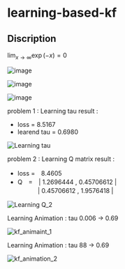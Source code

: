 # learning-based-kf

## Discription

$\lim_{x \to \infty} \exp(-x) = 0$


![image](https://user-images.githubusercontent.com/57785895/100954675-5e466d00-3558-11eb-9d24-1f3021621c34.png)

![image](https://user-images.githubusercontent.com/57785895/100954703-6bfbf280-3558-11eb-9037-b6fd9b90678c.png)

![image](https://user-images.githubusercontent.com/57785895/100954722-7918e180-3558-11eb-9874-f805494706eb.png)

problem 1 : Learning tau
result :
 - loss = 8.5167
 - learend tau = 0.6980

![Learning tau](https://user-images.githubusercontent.com/57785895/99908424-ef7e3e00-2d25-11eb-9573-9850b3e8df56.png)


problem 2 : Learning Q matrix
result :
 - loss =　8.4605  
 - Q　=　| 1.2696444 ,   0.45706612 |  
　　　 | 0.45706612 ,   1.9576418 |
 
![Learning Q_2](https://user-images.githubusercontent.com/57785895/100187865-5cfbbb80-2f2c-11eb-9ab8-fab581ee8ae5.png)


Learning Animation : tau 0.006 -> 0.69

![kf_animaint_1](https://user-images.githubusercontent.com/57785895/99908174-6dd9e080-2d24-11eb-841c-63a924860943.gif)


Learning Animation : tau 88 -> 0.69

![kf_animation_2](https://user-images.githubusercontent.com/57785895/99908182-7df1c000-2d24-11eb-8ed5-6c407660147d.gif)
